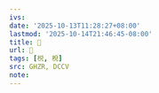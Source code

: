 ```yaml
---
ivs:
date: '2025-10-13T11:28:27+08:00'
lastmod: '2025-10-14T21:46:45-08:00'
title: 󰝈
url: 󰝈
tags: [棁, 梲]
src: GHZR, DCCV
note:
---
```

